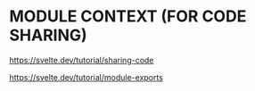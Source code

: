 # MODULE CONTEXT (FOR CODE SHARING)

<https://svelte.dev/tutorial/sharing-code>

<https://svelte.dev/tutorial/module-exports>
